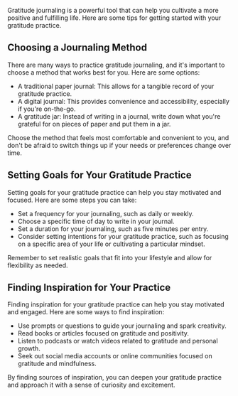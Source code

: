 
Gratitude journaling is a powerful tool that can help you cultivate a more positive and fulfilling life. Here are some tips for getting started with your gratitude practice.

Choosing a Journaling Method
----------------------------

There are many ways to practice gratitude journaling, and it's important to choose a method that works best for you. Here are some options:

* A traditional paper journal: This allows for a tangible record of your gratitude practice.
* A digital journal: This provides convenience and accessibility, especially if you're on-the-go.
* A gratitude jar: Instead of writing in a journal, write down what you're grateful for on pieces of paper and put them in a jar.

Choose the method that feels most comfortable and convenient to you, and don't be afraid to switch things up if your needs or preferences change over time.

Setting Goals for Your Gratitude Practice
-----------------------------------------

Setting goals for your gratitude practice can help you stay motivated and focused. Here are some steps you can take:

* Set a frequency for your journaling, such as daily or weekly.
* Choose a specific time of day to write in your journal.
* Set a duration for your journaling, such as five minutes per entry.
* Consider setting intentions for your gratitude practice, such as focusing on a specific area of your life or cultivating a particular mindset.

Remember to set realistic goals that fit into your lifestyle and allow for flexibility as needed.

Finding Inspiration for Your Practice
-------------------------------------

Finding inspiration for your gratitude practice can help you stay motivated and engaged. Here are some ways to find inspiration:

* Use prompts or questions to guide your journaling and spark creativity.
* Read books or articles focused on gratitude and positivity.
* Listen to podcasts or watch videos related to gratitude and personal growth.
* Seek out social media accounts or online communities focused on gratitude and mindfulness.

By finding sources of inspiration, you can deepen your gratitude practice and approach it with a sense of curiosity and excitement.
